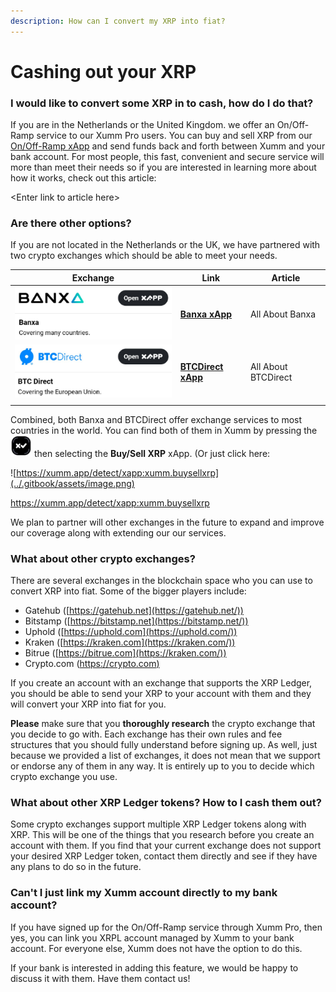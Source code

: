 ```yaml
---
description: How can I convert my XRP into fiat?
---
```


# Cashing out your XRP

### **I would like to convert some XRP in to cash, how do I do that?**

If you are in the Netherlands or the United Kingdom. we offer an On/Off-Ramp service to our Xumm Pro users. You can buy and sell XRP from our [On/Off-Ramp xApp](https://xumm.app/detect/xapp:xumm.onofframp) and send funds back and forth between Xumm and your bank account. For most people, this fast, convenient and secure service will more than meet their needs so if you are interested in learning more about how it works, check out this article:

\<Enter link to article here>

### **Are there other options?**

If you are not located in the Netherlands or the UK, we have partnered with two crypto exchanges which should be able to meet your needs.

| Exchange                                | Link                                                                           | Article             |
| --------------------------------------- | ------------------------------------------------------------------------------ | ------------------- |
| ![](<../.gitbook/assets/image (2).png>) | ****[**Banxa xApp**](https://xumm.app/detect/xapp:banxa.onofframp)****         | All About Banxa     |
| ![](<../.gitbook/assets/image (5).png>) | ****[**BTCDirect xApp**](https://xumm.app/detect/xapp:btcdirect.onofframp)**** | All About BTCDirect |
|                                         |                                                                                |                     |

Combined, both Banxa and BTCDirect offer exchange services to most countries in the world. You can find both of them in Xumm by pressing the <img src="../.gitbook/assets/image (6).png" alt="" data-size="line"> then selecting the **Buy/Sell XRP** xApp. (Or just click here:

![https://xumm.app/detect/xapp:xumm.buysellxrp](../.gitbook/assets/image.png)

[https://xumm.app/detect/xapp:xumm.buysellxrp
\
](https://xumm.app/detect/xapp:xumm.buysellxrp)

We plan to partner will other exchanges in the future to expand and improve our coverage along with extending our our services.

### What about other crypto exchanges?

There are several exchanges in the blockchain space who you can use to convert XRP into fiat. Some of the bigger players include:

* Gatehub ([https://gatehub.net](https://gatehub.net/))
* Bitstamp ([https://bitstamp.net](https://bitstamp.net/))
* Uphold ([https://uphold.com](https://uphold.com/))
* Kraken ([https://kraken.com](https://kraken.com/))
* Bitrue ([https://bitrue.com](https://kraken.com/))
* Crypto.com ([https://crypto.com)](https://kraken.com/)

If you create an account with an exchange that supports the XRP Ledger, you should be able to send your XRP to your account with them and they will convert your XRP into fiat for you.

**Please** make sure that you **thoroughly research** the crypto exchange that you decide to go with. Each exchange has their own rules and fee structures that you should fully understand before signing up. As well, just because we provided a list of exchanges, it does not mean that we support or endorse any of them in any way. It is entirely up to you to decide which crypto exchange you use.

&#x20;

### **What about other XRP Ledger tokens? How to I cash them out?**

Some crypto exchanges support multiple XRP Ledger tokens along with XRP. This will be one of the things that you research before you create an account with them. If you find that your current exchange does not support your desired XRP Ledger token, contact them directly and see if they have any plans to do so in the future.

&#x20;

### **Can't I just link my Xumm account directly to my bank account?**

If you have signed up for the On/Off-Ramp service through Xumm Pro, then yes, you can link you XRPL account managed by Xumm to your bank account. For everyone else, Xumm does not have the option to do this.

If your bank is interested in adding this feature, we would be happy to discuss it with them. Have them contact us!

&#x20;
